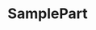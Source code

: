 ---
type: "vivlio_config"
url: "SamplePart.js"
_build: { list: false }
title   : "SamplePart"
output : "SamplePart.pdf"
pagesize: "A4"
toc: true
colophon: false
---
